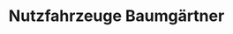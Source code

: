 ---
title: "Nutzfahrzeuge Baumgärtner"
url: /oberzent/nutzfahrzeuge-baumgaertner/
shop: Autowerkstatt
---